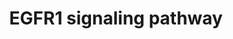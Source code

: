 ---
annotations:
- id: PW:0000170
  parent: signaling pathway
  type: Pathway Ontology
  value: epidermal growth factor/neuregulin signaling pathway
authors:
- MaintBot
- Michiel
- AlexanderPico
- Christine Chichester
- Eweitz
citedin:
- link: PMC3677916
  title: Liver transcriptome changes in zebrafish during acclimation to transport-associated
    stress (2013)
communities: []
description: 'The androgen receptor is a member of the nuclear receptor family of
  ligand activated transcription factors. These receptors bind to steroid hormones,
  thyroid hormone, retinoids and vitamin D among others, dimerize and bind to DNA.
  Its ligands include testosterone, dehydroepiandrosterone and androstenedione. Stimulation
  of the receptor activates the SMAD signaling module.  Source: http://www.netpath.org/pathways?path_id=NetPath_4'
last-edited: 2025-08-09
ndex: null
organisms:
- Danio rerio
redirect_from:
- /index.php/Pathway:WP1323
- /instance/WP1323
- /instance/WP1323_r116858
revision: r116858
schema-jsonld:
- '@context': https://schema.org/
  '@id': https://wikipathways.github.io/pathways/WP1323.html
  '@type': Dataset
  creator:
    '@type': Organization
    name: WikiPathways
  description: 'The androgen receptor is a member of the nuclear receptor family of
    ligand activated transcription factors. These receptors bind to steroid hormones,
    thyroid hormone, retinoids and vitamin D among others, dimerize and bind to DNA.
    Its ligands include testosterone, dehydroepiandrosterone and androstenedione.
    Stimulation of the receptor activates the SMAD signaling module.  Source: http://www.netpath.org/pathways?path_id=NetPath_4'
  keywords:
  - CEACAM1
  - CH211-125M10.3
  - CH211-251J10.3
  - CH211-67F24.8
  - CSK
  - DDEF1
  - ELK4
  - EPN1
  - FOXO1A
  - HRAS
  - KRT18
  - KRT8
  - LOC100003514
  - LOC100007590
  - LOC100008005
  - LOC100149498
  - LOC100149671
  - LOC100151336
  - LOC556726
  - LOC557123
  - LOC557176
  - LOC557201
  - LOC558153
  - LOC558321
  - LOC559119
  - LOC559524
  - LOC560913
  - LOC561737
  - LOC562032
  - LOC562134
  - LOC563639
  - LOC564517
  - LOC564899
  - LOC565173
  - LOC567895
  - LOC568321
  - LOC568935
  - LOC571285
  - LOC571965
  - LOC792354
  - LOC793823
  - LOC795505
  - PTPN12
  - RAB5A
  - SNRPD2
  - STAT2
  - appl2
  - atf1
  - camk2a
  - casp9
  - cav1
  - cav2
  - cbl
  - cblb
  - cdc42l
  - cebpa
  - cebpb
  - creb1
  - crk
  - crkl
  - cx43
  - dnm2
  - dusp1
  - egf
  - egfr
  - elf3
  - fos
  - gab1
  - grb2
  - hat1
  - hdac1
  - htt
  - im:7150469
  - jak1
  - jak2b
  - jun
  - jund
  - kras
  - map2k1
  - map3k3
  - mapk1
  - mapk14a
  - mapk3
  - mapk7
  - mta2
  - nras
  - pak1
  - pbp
  - pik3cd
  - pik3r2
  - pik3r3
  - pitpna
  - plcg1
  - plcg2
  - pld2
  - prkcb1
  - prkci
  - prkcz
  - ptk2bb
  - ptpn11
  - ptpn6
  - pxn
  - rac1
  - raf1
  - ralb
  - rasa1
  - rbb4l
  - ripk1l
  - rps6ka3a
  - rps6ka3b
  - sh2d3ca
  - sh3gl2
  - si:ch211-197i12.3
  - si:ch211-240l19.1
  - si:dkey-217m5.1
  - si:dkeyp-192m14.7
  - smad2
  - smad3b
  - socs1
  - sp1
  - spry2
  - src
  - stat1a
  - stat3
  - stxbp1
  - tgif1
  - tnip1
  - wasla
  - wu:fb92a07
  - wu:fc58a04
  - wu:fc83c01
  - wu:fk86g11
  - zgc:110206
  - zgc:112145
  - zgc:153534
  - zgc:158742
  - zgc:162129
  - zgc:172137
  - zgc:172209
  - zgc:172250
  - zgc:175192
  - zgc:56041
  - zgc:64130
  - zgc:76867
  - zgc:77033
  - zgc:92024
  - zgc:92074
  - znf259
  license: CC0
  name: EGFR1 signaling pathway
seo: CreativeWork
title: EGFR1 signaling pathway
wpid: WP1323
---